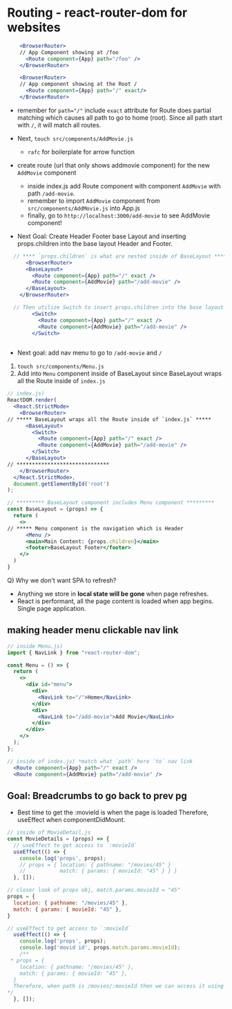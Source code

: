 # Routing - react-router-dom for websites

```jsx
    <BrowserRouter>
    // App Component showing at /foo
      <Route component={App} path="/foo" /> 
    </BrowserRouter>

    <BrowserRouter>
    // App component showing at the Root /
      <Route component={App} path="/" exact/> 
    </BrowserRouter>
```

* remember for `path="/"` include `exact` attribute for Route does partial matching which causes all path to go to home (root).  Since all path start with `/`, it will match all routes.

- Next, `touch src/components/AddMovie.js`
  - `rafc` for boilerplate for arrow function

- create route (url that only shows addmovie component) for the new `AddMovie` component
  - inside index.js add Route component with component `AddMovie` with path `/add-movie`.
  - remember to import `AddMovie` component from `src/components/AddMovie.js` into App.js
  - finally, go to `http://localhost:3000/add-movie` to see AddMovie component!


- Next Goal: Create Header Footer base Layout and inserting props.children into the base layout Header and Footer.

```jsx
  // **** `props.children` is what are nested inside of BaseLayout *****
      <BrowserRouter>
      <BaseLayout>
        <Route component={App} path="/" exact />
        <Route component={AddMovie} path="/add-movie" />
      </BaseLayout>
    </BrowserRouter>

  // Then utilize Switch to insert props.children into the base layout Header and Footer
        <Switch>
          <Route component={App} path="/" exact />
          <Route component={AddMovie} path="/add-movie" />
        </Switch>
  
```

- Next goal: add nav menu to go to `/add-movie` and `/`

1. `touch src/components/Menu.js`
2. Add into `Menu` component inside of BaseLayout since BaseLayout wraps all the Route inside of `index.js`

```jsx
// index.js)
ReactDOM.render(
  <React.StrictMode>
    <BrowserRouter>
// ***** BaseLayout wraps all the Route inside of `index.js` *****
      <BaseLayout>
        <Switch>
          <Route component={App} path="/" exact />
          <Route component={AddMovie} path="/add-movie" />
        </Switch>
      </BaseLayout>
// ******************************
    </BrowserRouter>
  </React.StrictMode>,
  document.getElementById('root')
);

// ********* BaseLayout component includes Menu component *********
const BaseLayout = (props) => {
  return (
    <>
// ***** Menu component is the navigation which is Header
      <Menu />
      <main>Main Content: {props.children}</main>
      <footer>BaseLayout Footer</footer>
    </>
  )
}
```

Q) Why we don't want SPA to refresh?

- Anything we store in **local state will be gone** when page refreshes.
- React is performant, all the page content is loaded when app begins.  Single page application.

## making header menu clickable nav link

```jsx
// inside Menu.js)
import { NavLink } from "react-router-dom";

const Menu = () => {
  return (
    <>
      <div id="menu">
        <div>
          <NavLink to="/">Home</NavLink>
        </div>
        <div>
          <NavLink to="/add-movie">Add Movie</NavLink>
        </div>
      </div>
    </>
  );
};

// inside of index.js) *match what `path` here `to` nav link
  <Route component={App} path="/" exact />
  <Route component={AddMovie} path="/add-movie" />
```

## Goal: Breadcrumbs to go back to prev pg
- Best time to get the :movieId is when the page is loaded Therefore, useEffect when componentDidMount.

```jsx
// inside of MovieDetail.js
const MovieDetails = (props) => {
  // useEffect to get access to `:movieId`
  useEffect(() => {
    console.log('props', props);
    // props = { location: { pathname: "/movies/45" } 
    //           match: { params: { movieId: "45" } } }
  }, []);
```

```js
// closer look of props obj, match.params.movieId = "45"
props = { 
  location: { pathname: "/movies/45" },
  match: { params: { movieId: "45" }, 
}

// useEffect to get access to `:movieId`
  useEffect(() => {
    console.log('props', props);
    console.log('movid id', props.match.params.movieId);
    /**
 * props = { 
    location: { pathname: "/movies/45" },
    match: { params: { movieId: "45" }, 
  }
  Therefore, when path is /movies/:movieId then we can access it using `props.match.params.movieId`
*/
  }, []);
```
